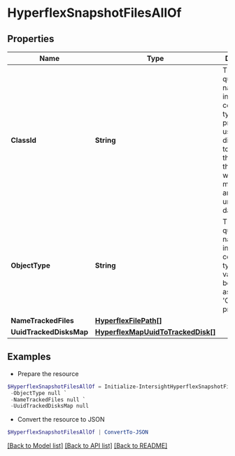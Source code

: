 # HyperflexSnapshotFilesAllOf
## Properties

Name | Type | Description | Notes
------------ | ------------- | ------------- | -------------
**ClassId** | **String** | The fully-qualified name of the instantiated, concrete type. This property is used as a discriminator to identify the type of the payload when marshaling and unmarshaling data. | [default to "hyperflex.SnapshotFiles"]
**ObjectType** | **String** | The fully-qualified name of the instantiated, concrete type. The value should be the same as the &#39;ClassId&#39; property. | [default to "hyperflex.SnapshotFiles"]
**NameTrackedFiles** | [**HyperflexFilePath[]**](HyperflexFilePath.md) |  | [optional] 
**UuidTrackedDisksMap** | [**HyperflexMapUuidToTrackedDisk[]**](HyperflexMapUuidToTrackedDisk.md) |  | [optional] 

## Examples

- Prepare the resource
```powershell
$HyperflexSnapshotFilesAllOf = Initialize-IntersightHyperflexSnapshotFilesAllOf  -ClassId null `
 -ObjectType null `
 -NameTrackedFiles null `
 -UuidTrackedDisksMap null
```

- Convert the resource to JSON
```powershell
$HyperflexSnapshotFilesAllOf | ConvertTo-JSON
```

[[Back to Model list]](../README.md#documentation-for-models) [[Back to API list]](../README.md#documentation-for-api-endpoints) [[Back to README]](../README.md)

